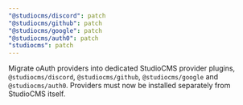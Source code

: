 ```yaml
---
"@studiocms/discord": patch
"@studiocms/github": patch
"@studiocms/google": patch
"@studiocms/auth0": patch
"studiocms": patch
---
```


Migrate oAuth providers into dedicated StudioCMS provider plugins, `@studiocms/discord`, `@studiocms/github`, `@studiocms/google` and `@studiocms/auth0`. Providers must now be installed separately from StudioCMS itself.

